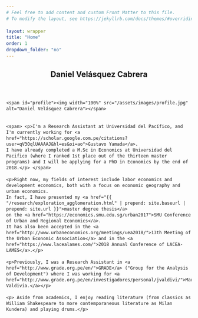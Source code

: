 ```yaml
---
# Feel free to add content and custom Front Matter to this file.
# To modify the layout, see https://jekyllrb.com/docs/themes/#overriding-theme-defaults

layout: wrapper
title: "Home"
order: 1
dropdown_folder: "no"
---
```

<article>
<header class="page-header">
	<h1>Daniel Velásquez Cabrera</h1>	
</header>

<div>

	<span id="profile"><img width="100%" src="/assets/images/profile.jpg" alt="Daniel Velásquez Cabrera"></span>


	<span> <p>I'm a Research Assistant at Universidad del Pacífico, and I'm currently working for <a href="https://scholar.google.com.pe/citations?user=qV3OqlUAAAAJ&hl=es&oi=ao">Gustavo Yamada</a>. 
	I have already completed a M.Sc in Economics at Universidad del Pacifico (where I ranked 1st place out of the thirteen master programs) and I will be applying for a PhD in Economics by the end of 2018.</p> </span>

	<p>Right now, my fields of interest include labor economics and development economics, both with a focus on economic geography and urban economics. 
	In fact, I have presented my <a href="{{ "/research/exploration_agglomeration.html" | prepend: site.baseurl | prepend: site.url }}">master degree thesis</a> 
	on the <a href="https://economics.smu.edu.sg/urban2017">SMU Conference of Urban and Regional Economics</a>. 
	It has also been accepted in the <a href="http://www.urbaneconomics.org/meetings/uea2018/">13th Meeting of the Urban Economic Association</a> and in the <a href="https://www.lacealames.com/">2018 Annual Conference of LACEA-LAMES</a>.</p>

	<p>Previously, I was a Research Assistant in <a href="http://www.grade.org.pe/en/">GRADE</a> ("Group for the Analysis of Development") where I was working for <a href="http://www.grade.org.pe/en/investigadores/personal/jvaldivi/">Martín Valdivia.</a></p>
	
	<p> Aside from academics, I enjoy reading literature (from classics as William Shakespeare to more contemporaneous literature as Milan Kundera) and playing drums.</p>


</div>
</article>